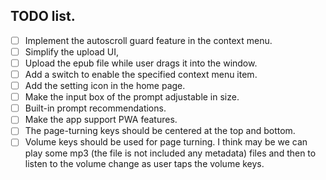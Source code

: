 ## TODO list.

- [ ] Implement the autoscroll guard feature in the context menu.
- [ ] Simplify the upload UI,
- [ ] Upload the epub file while user drags it into the window.
- [ ] Add a switch to enable the specified context menu item.
- [ ] Add the setting icon in the home page.
- [ ] Make the input box of the prompt adjustable in size.
- [ ] Built-in prompt recommendations.
- [ ] Make the app support PWA features.
- [ ] The page-turning keys should be centered at the top and bottom.
- [ ] Volume keys should be used for page turning. I think may be we can play some mp3 (the file is not included any metadata) files and then to listen to the volume change as user taps the volume keys.
